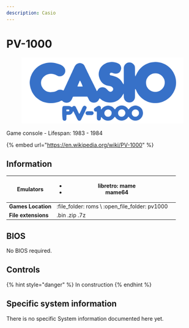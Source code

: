 ```yaml
---
description: Casio
---
```


# PV-1000

<figure><img src="https://raw.githubusercontent.com/fabricecaruso/es-theme-carbon/52ff37c9e265587d006945a2ba695b5a962b3a3d/art/logos/pv1000.svg" alt=""><figcaption></figcaption></figure>

Game console - Lifespan: 1983 - 1984

{% embed url="https://en.wikipedia.org/wiki/PV-1000" %}

## Information

| **Emulators**       | <ul><li>libretro: mame</li><li>mame64</li></ul>   |   |
| ------------------- | ------------------------------------------------- | - |
| **Games Location**  | :file\_folder: roms \ :open\_file\_folder: pv1000 |   |
| **File extensions** | .bin .zip .7z                                     |   |

## BIOS

No BIOS required.

## Controls

{% hint style="danger" %}
In construction
{% endhint %}

## Specific system information

There is no specific System information documented here yet.
